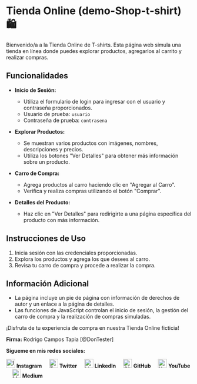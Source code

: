 # Tienda Online (demo-Shop-t-shirt) 🛍️

Bienvenido/a a la Tienda Online de T-shirts. Esta página web simula una tienda en línea donde puedes explorar productos, agregarlos al carrito y realizar compras.

## Funcionalidades

- **Inicio de Sesión:**
  - Utiliza el formulario de login para ingresar con el usuario y contraseña proporcionados.
  - Usuario de prueba: `usuario`
  - Contraseña de prueba: `contrasena`

- **Explorar Productos:**
  - Se muestran varios productos con imágenes, nombres, descripciones y precios.
  - Utiliza los botones "Ver Detalles" para obtener más información sobre un producto.

- **Carro de Compra:**
  - Agrega productos al carro haciendo clic en "Agregar al Carro".
  - Verifica y realiza compras utilizando el botón "Comprar".

- **Detalles del Producto:**
  - Haz clic en "Ver Detalles" para redirigirte a una página específica del producto con más información.

## Instrucciones de Uso

1. Inicia sesión con las credenciales proporcionadas.
2. Explora los productos y agrega los que desees al carro.
3. Revisa tu carro de compra y procede a realizar la compra.

## Información Adicional

- La página incluye un pie de página con información de derechos de autor y un enlace a la página de detalles.
- Las funciones de JavaScript controlan el inicio de sesión, la gestión del carro de compra y la realización de compras simuladas.

¡Disfruta de tu experiencia de compra en nuestra Tienda Online ficticia!

**Firma:** Rodrigo Campos Tapia [@DonTester]

**Sígueme en mis redes sociales:**

[<img src="https://simpleicons.org/icons/instagram.svg" alt="Instagram" width="24"/>](https://www.instagram.com/dontester_/) **Instagram** &nbsp; &nbsp;
[<img src="https://simpleicons.org/icons/twitter.svg" alt="Twitter" width="24"/>](https://twitter.com/DonTester_) **Twitter** &nbsp; &nbsp;
[<img src="https://simpleicons.org/icons/linkedin.svg" alt="LinkedIn" width="24"/>](https://www.linkedin.com/in/rcampostapia) **LinkedIn** &nbsp; &nbsp;
[<img src="https://simpleicons.org/icons/github.svg" alt="GitHub" width="24"/>](https://github.com/rcampos09) **GitHub** &nbsp; &nbsp;
[<img src="https://simpleicons.org/icons/youtube.svg" alt="YouTube" width="24"/>](https://www.youtube.com/@dontester) **YouTube** &nbsp; &nbsp;
[<img src="https://simpleicons.org/icons/medium.svg" alt="Medium" width="24"/>](https://medium.com/@rcampos.tapia) **Medium**

